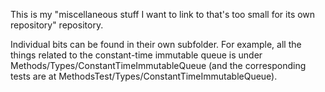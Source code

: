 This is my "miscellaneous stuff I want to link to that's too small for its own repository" repository.

Individual bits can be found in their own subfolder. For example, all the things related to the constant-time immutable queue is under Methods/Types/ConstantTimeImmutableQueue (and the corresponding tests are at MethodsTest/Types/ConstantTimeImmutableQueue).
